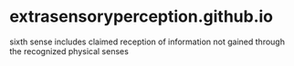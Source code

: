 # extrasensoryperception.github.io
sixth sense includes claimed reception of information not gained through the recognized physical senses
